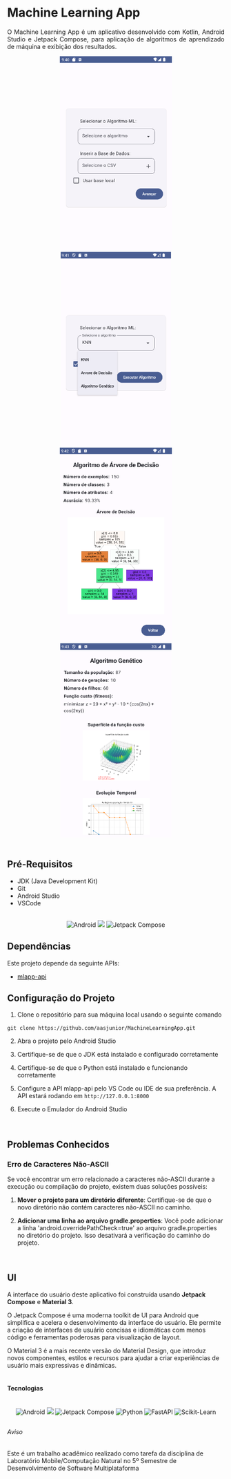 # Machine Learning App

<p align="justify">
O Machine Learning App é um aplicativo desenvolvido com Kotlin, Android Studio e Jetpack Compose, para aplicação de algoritmos de aprendizado de máquina e exibição dos resultados.
</p>

<div align="center">
  <img src="docs/home.png" height="450"/>
  <img src="docs/ml_selection.png" height="450"/>
  <img src="docs/decision_tree.png" height="450"/>
  <img src="docs/genetic_algorithm.png" height="450"/>
  
</div>
<br>

## Pré-Requisitos

* JDK (Java Development Kit)
* Git
* Android Studio
* VSCode
<br>

<div align="center">
   <img src="https://img.shields.io/badge/Android-3DDC84?style=for-the-badge&logo=android&logoColor=white" alt="Android"/>
   <img src="https://img.shields.io/badge/kotlin-%237F52FF.svg?style=for-the-badge&logo=kotlin&logoColor=white"/>
   <img src="https://img.shields.io/badge/Jetpack%20Compose-FF4081?style=for-the-badge&logo=jetpack&logoColor=white" alt="Jetpack Compose"/>
</div>

## Dependências

Este projeto depende da seguinte APIs:

* [mlapp-api](https://github.com/aasjunior/mlapp-api.git)

## Configuração do Projeto

1. Clone o repositório para sua máquina local usando o seguinte comando
```
git clone https://github.com/aasjunior/MachineLearningApp.git
```

2. Abra o projeto pelo Android Studio

3. Certifique-se de que o JDK está instalado e configurado corretamente

4. Certifique-se de que o Python está instalado e funcionando corretamente

5. Configure a API mlapp-api pelo VS Code ou IDE de sua preferência. A API estará rodando em `http://127.0.0.1:8000`

6. Execute o Emulador do Android Studio
<br>

## Problemas Conhecidos

### Erro de Caracteres Não-ASCII 

Se você encontrar um erro relacionado a caracteres não-ASCII durante a execução ou compilação do projeto, existem duas soluções possíveis:

1. **Mover o projeto para um diretório diferente**: Certifique-se de que o novo diretório não contém caracteres não-ASCII no caminho.

2. **Adicionar uma linha ao arquivo gradle.properties**: Você pode adicionar a linha 'android.overridePathCheck=true' ao arquivo gradle.properties no diretório do projeto. Isso desativará a verificação do caminho do projeto.
<br>

## UI
A interface do usuário deste aplicativo foi construída usando **Jetpack Compose** e **Material 3**.

O Jetpack Compose é uma moderna toolkit de UI para Android que simplifica e acelera o desenvolvimento da interface do usuário. Ele permite a criação de interfaces de usuário concisas e idiomáticas com menos código e ferramentas poderosas para visualização de layout.

<div>O Material 3 é a mais recente versão do Material Design, que introduz novos componentes, estilos e recursos para ajudar a criar experiências de usuário mais expressivas e dinâmicas.
<br> </div><br>

#### Tecnologias

<br>

<div align="center">
   <img src="https://img.shields.io/badge/Android-3DDC84?style=for-the-badge&logo=android&logoColor=white" alt="Android"/>
   <img src="https://img.shields.io/badge/kotlin-%237F52FF.svg?style=for-the-badge&logo=kotlin&logoColor=white"/>
   <img src="https://img.shields.io/badge/Jetpack%20Compose-FF4081?style=for-the-badge&logo=jetpack&logoColor=white" alt="Jetpack Compose"/>
   <img src="https://img.shields.io/badge/Python-3776AB?style=for-the-badge&logo=python&logoColor=white" alt="Python"/>
   <img src="https://img.shields.io/badge/FastAPI-005571?style=for-the-badge&logo=fastapi" alt="FastAPI"/>
   <img src="https://img.shields.io/badge/Scikit_Learn-F7931E?style=for-the-badge&logo=scikit-learn&logoColor=white" alt="Scikit-Learn"/>
</div>


##
###### Aviso
Este é um trabalho acadêmico realizado como tarefa da disciplina de Laboratório Mobile/Computação Natural no 5º Semestre de Desenvolvimento de Software Multiplataforma
